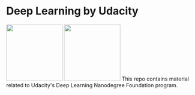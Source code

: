 # Deep Learning by Udacity

<img width="150" src="https://github.com/ttungl/Deep-Learning-Google/blob/master/Lesson1/googlelogo.png"> <img width="150" src="https://github.com/ttungl/Deep-Learning-Google/blob/master/Lesson1/tensorflow.png">
This repo contains material related to Udacity's Deep Learning Nanodegree Foundation program.
